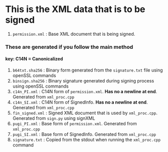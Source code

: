 # This is the XML data that is to be signed <br>

1.	`permission.xml` : Base XML document that is being signed. <br>
### These are generated if you follow the main method <br>
#### key: C14N = Canonicalized <br>
1.	`b64txt.sha256` : Binary form generated from the `signature.txt` file using openSSL commands
2.	`binsign.sha256` : Binary signature generated during signing process using openSSL commands
3.	`c14n_PI.xml` : C14N form of `permission.xml`.  **Has no a newline at end**. Generated from `xml_proc.cpp`
4.	`c14n_SI.xml` : C14N form of SignedInfo.  **Has no a newline at end**.  Generated from `xml_proc.cpp`
5.	`fin_signed.xml` : Signed XML document that is used by `xml_proc.cpp`. Generated from `sign.py` using signXML
6.	`pugi_PI.xml` : Base form of `permission.xml`. Generated from `xml_proc.cpp`
7.	`pugi_SI.xml` : Base form of SignedInfo. Generated from `xml_proc.cpp`
8.	`signature.txt` : Copied from the stdout when running the `xml_proc.cpp` command
